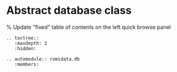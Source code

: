 # Abstract database class

% Update "fixed" table of contents on the left quick browse panel
```{eval-rst}
.. toctree::
   :maxdepth: 2
   :hidden:

```

```{eval-rst}
.. automodule:: romidata.db
   :members:
```